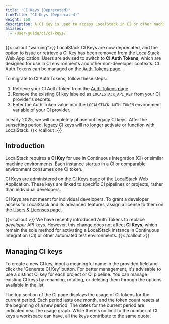 ```yaml
---
title: "CI Keys (Deprecated)"
linkTitle: "CI Keys (Deprecated)"
weight: 160
description: A CI Key is used to access LocalStack in CI or other machine environments.
aliases:
  - /user-guide/ci/ci-keys/
---
```


{{< callout "warning">}}
LocalStack CI Keys are now deprecated, and the option to issue or retrieve a CI Key has been removed from the LocalStack Web Application.
Users are advised to switch to **CI Auth Tokens**, which are designed for use in CI environments and other non-developer contexts.
CI Auth Tokens can be managed on the [Auth Tokens page](https://app.localstack.cloud/workspace/auth-tokens).

To migrate to CI Auth Tokens, follow these steps:

1. Retrieve your CI Auth Token from the [Auth Tokens page](https://app.localstack.cloud/workspace/auth-tokens).
2. Remove the existing CI key labeled as `LOCALSTACK_API_KEY` from your CI provider's secrets.
3. Enter the Auth Token value into the `LOCALSTACK_AUTH_TOKEN` environment variable of your CI provider.

In early 2025, we will completely phase out legacy CI keys.
After the sunsetting period, legacy CI keys will no longer activate or function with LocalStack.
{{< /callout >}}

## Introduction

LocalStack requires a **CI Key** for use in Continuous Integration (CI) or similar machine environments.
Each instance startup in a CI or comparable environment consumes one CI token.

CI Keys are administered on the [CI Keys page](https://app.localstack.cloud/workspace/ci-keys) of the LocalStack Web Application.
These keys are linked to specific CI pipelines or projects, rather than individual developers.

CI Keys are not meant for individual developers.
To grant a developer access to LocalStack and its advanced features, assign a license to them on the [Users & Licenses page](https://app.localstack.cloud/workspace/members).

{{< callout >}}
We have recently introduced Auth Tokens to replace _developer_ API keys.
However, this change does not affect **CI Keys**, which remain the sole method for activating a LocalStack instance in Continuous Integration (CI) or other automated test environments.
{{< /callout >}}

## Managing CI keys

To create a new CI key, input a meaningful name in the provided field and click the 'Generate CI Key' button.
For better management, it's advisable to use a distinct CI key for each project or CI pipeline.
You can manage existing CI keys by renaming, rotating, or deleting them through the options available in the list.

The top section of the CI page displays the usage of CI tokens for the current period.
Each period lasts one month, and the token count resets at the beginning of a new period.
The dates for the current period are indicated near the usage graph.
While there's no limit to the number of CI keys a workspace can have, all the keys contribute to the same quota.
